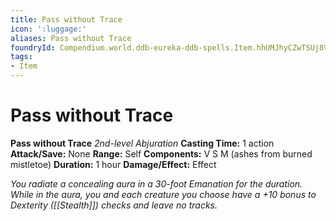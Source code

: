 ```yaml
---
title: Pass without Trace
icon: ':luggage:'
aliases: Pass without Trace
foundryId: Compendium.world.ddb-eureka-ddb-spells.Item.hhUMJhyCZwTSUj8V
tags:
- Item
---
```


# Pass without Trace

**Pass without Trace**
_2nd-level Abjuration_
**Casting Time:** 1 action
**Attack/Save:** None
**Range:** Self
**Components:** V S M (ashes from burned mistletoe)
**Duration:** 1 hour
**Damage/Effect:** Effect

*You radiate a concealing aura in a 30-foot Emanation for the duration. While in the aura, you and each creature you choose have a +10 bonus to Dexterity ([[Stealth]]) checks and leave no tracks.*